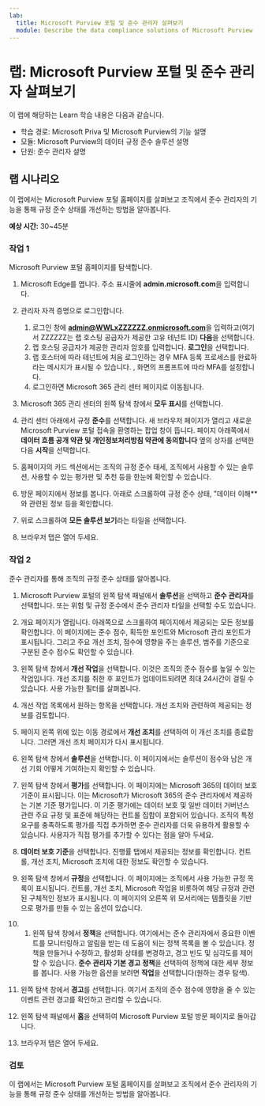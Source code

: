 ```yaml
---
lab:
  title: Microsoft Purview 포털 및 준수 관리자 살펴보기
  module: Describe the data compliance solutions of Microsoft Purview
---
```


# 랩: Microsoft Purview 포털 및 준수 관리자 살펴보기

이 랩에 해당하는 Learn 학습 내용은 다음과 같습니다.

- 학습 경로: Microsoft Priva 및 Microsoft Purview의 기능 설명
- 모듈: Microsoft Purview의 데이터 규정 준수 솔루션 설명
- 단원: 준수 관리자 설명

## 랩 시나리오

이 랩에서는 Microsoft Purview 포털 홈페이지를 살펴보고 조직에서 준수 관리자의 기능을 통해 규정 준수 상태를 개선하는 방법을 알아봅니다.

**예상 시간:** 30~45분

### 작업 1

Microsoft Purview 포털 홈페이지를 탐색합니다.

1. Microsoft Edge를 엽니다. 주소 표시줄에 **admin.microsoft.com**을 입력합니다.
1. 관리자 자격 증명으로 로그인합니다.
    1. 로그인 창에 **admin@WWLxZZZZZZ.onmicrosoft.com**을 입력하고(여기서 ZZZZZZ는 랩 호스팅 공급자가 제공한 고유 테넌트 ID) **다음**을 선택합니다.
    1. 랩 호스팅 공급자가 제공한 관리자 암호를 입력합니다. **로그인**을 선택합니다.
    1. 랩 호스터에 따라 테넌트에 처음 로그인하는 경우 MFA 등록 프로세스를 완료하라는 메시지가 표시될 수 있습니다. , 화면의 프롬프트에 따라 MFA를 설정합니다.
    1. 로그인하면 Microsoft 365 관리 센터 페이지로 이동됩니다.

1. Microsoft 365 관리 센터의 왼쪽 탐색 창에서 **모두 표시**를 선택합니다.

1. 관리 센터 아래에서 규정 **준수**를 선택합니다.  새 브라우저 페이지가 열리고 새로운 Microsoft Purview 포털 접속을 환영하는 팝업 창이 뜹니다. 페이지 아래쪽에서 **데이터 흐름 공개 약관 및 개인정보처리방침 약관에 동의합니다** 옆의 상자를 선택한 다음 **시작**을 선택합니다.

1. 홈페이지의 카드 섹션에서는 조직의 규정 준수 태세, 조직에서 사용할 수 있는 솔루션, 사용할 수 있는 평가판 및 추천 등을 한눈에 확인할 수 있습니다.

1. 방문 페이지에서 정보를 봅니다.  아래로 스크롤하여 규정 준수 상태, "데이터 이해**와 관련된 정보 등을 확인합니다.

1. 위로 스크롤하여 **모든 솔루션 보기**라는 타일을 선택합니다.

1. 브라우저 탭은 열어 두세요.

### 작업 2

준수 관리자를 통해 조직의 규정 준수 상태를 알아봅니다.

1. Microsoft Purview 포털의 왼쪽 탐색 패널에서 **솔루션**을 선택하고 **준수 관리자**를 선택합니다.  또는 위험 및 규정 준수에서 준수 관리자 타일을 선택할 수도 있습니다.

1. 개요 페이지가 열립니다. 아래쪽으로 스크롤하여 페이지에서 제공되는 모든 정보를 확인합니다.  이 페이지에는 준수 점수, 획득한 포인트와 Microsoft 관리 포인트가 표시됩니다.   그리고 주요 개선 조치, 점수에 영향을 주는 솔루션, 범주를 기준으로 구분된 준수 점수도 확인할 수 있습니다.

1. 왼쪽 탐색 창에서 **개선 작업**을 선택합니다.  이것은 조직의 준수 점수를 높일 수 있는 작업입니다. 개선 조치를 취한 후 포인트가 업데이트되려면 최대 24시간이 걸릴 수 있습니다.  사용 가능한 필터를 살펴봅니다.

1. 개선 작업 목록에서 원하는 항목을 선택합니다.  개선 조치와 관련하여 제공되는 정보를 검토합니다.

1. 페이지 왼쪽 위에 있는 이동 경로에서 **개선 조치**를 선택하여 이 개선 조치를 종료합니다.  그러면 개선 조치 페이지가 다시 표시됩니다.

1. 왼쪽 탐색 창에서 **솔루션**을 선택합니다. 이 페이지에서는 솔루션이 점수와 남은 개선 기회 어떻게 기여하는지 확인할 수 있습니다.

1. 왼쪽 탐색 창에서 **평가**를 선택합니다. 이 페이지에는 Microsoft 365의 데이터 보호 기준이 표시됩니다.  이는 Microsoft가 Microsoft 365의 준수 관리자에서 제공하는 기본 기준 평가입니다.  이 기준 평가에는 데이터 보호 및 일반 데이터 거버넌스 관련 주요 규정 및 표준에 해당하는 컨트롤 집합이 포함되어 있습니다. 조직의 특정 요구를 충족하도록 평가를 직접 추가하면 준수 관리자를 더욱 유용하게 활용할 수 있습니다.  사용자가 직접 평가를 추가할 수 있다는 점을 알아 두세요.

1. **데이터 보호 기준**을 선택합니다.  진행률 탭에서 제공되는 정보를 확인합니다. 컨트롤, 개선 조치, Microsoft 조치에 대한 정보도 확인할 수 있습니다.  

1. 왼쪽 탐색 창에서 **규정**을 선택합니다.  이 페이지에는 조직에서 사용 가능한 규정 목록이 표시됩니다. 컨트롤, 개선 조치, Microsoft 작업을 비롯하여 해당 규정과 관련된 구체적인 정보가 표시됩니다. 이 페이지의 오른쪽 위 모서리에는 템플릿을 기반으로 평가를 만들 수 있는 옵션이 있습니다.

1. 1. 왼쪽 탐색 창에서 **정책**을 선택합니다. 여기에서는 준수 관리자에서 중요한 이벤트를 모니터링하고 알림을 받는 데 도움이 되는 정책 목록을 볼 수 있습니다. 정책을 만들거나 수정하고, 활성화 상태를 변경하고, 경고 빈도 및 심각도를 제어할 수 있습니다. **준수 관리자 기본 경고 정책**을 선택하여 정책에 대한 세부 정보를 봅니다.  사용 가능한 옵션을 보려면 **작업**을 선택합니다(원하는 경우 탐색).

1. 왼쪽 탐색 창에서 **경고**를 선택합니다.   여기서 조직의 준수 점수에 영향을 줄 수 있는 이벤트 관련 경고를 확인하고 관리할 수 있습니다. 

1. 왼쪽 탐색 패널에서 **홈**을 선택하여 Microsoft Purview 포털 방문 페이지로 돌아갑니다.

1. 브라우저 탭은 열어 두세요.

### 검토

이 랩에서는 Microsoft Purview 포털 홈페이지를 살펴보고 조직에서 준수 관리자의 기능을 통해 규정 준수 상태를 개선하는 방법을 알아봅니다.
